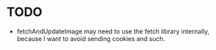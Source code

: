 
# TODO

* fetchAndUpdateImage may need to use the fetch library internally, because
I want to avoid sending cookies and such.
